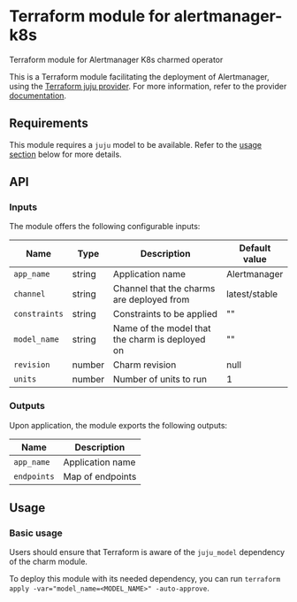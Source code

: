 # Terraform module for alertmanager-k8s

Terraform module for Alertmanager K8s charmed operator

This is a Terraform module facilitating the deployment of Alertmanager, using the [Terraform juju provider](https://github.com/juju/terraform-provider-juju/). For more information, refer to the provider [documentation](https://registry.terraform.io/providers/juju/juju/latest/docs).


## Requirements
This module requires a `juju` model to be available. Refer to the [usage section](#usage) below for more details.

## API

### Inputs
The module offers the following configurable inputs:

| Name | Type | Description | Default value |
| - | - | - | - |
| `app_name`|  string | Application name | Alertmanager |
| `channel` | string | Channel that the charms are deployed from | latest/stable |
| `constraints` | string | Constraints to be applied | "" |
| `model_name` | string | Name of the model that the charm is deployed on | ""  |
| `revision` | number | Charm revision | null |
| `units` | number | Number of units to run | 1 |


### Outputs
Upon application, the module exports the following outputs:

| Name | Description |
| - | - |
| `app_name`|  Application name |
| `endpoints`| Map of endpoints |


## Usage


### Basic usage

Users should ensure that Terraform is aware of the `juju_model` dependency of the charm module.

To deploy this module with its needed dependency, you can run `terraform apply -var="model_name=<MODEL_NAME>" -auto-approve`.
